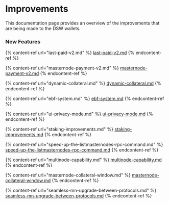 # Improvements

This documentation page provides an overview of the improvements that are being made to the DSW wallets.

### New Features

{% content-ref url="last-paid-v2.md" %}
[last-paid-v2.md](last-paid-v2.md)
{% endcontent-ref %}

{% content-ref url="masternode-payment-v2.md" %}
[masternode-payment-v2.md](masternode-payment-v2.md)
{% endcontent-ref %}

{% content-ref url="dynamic-collateral.md" %}
[dynamic-collateral.md](dynamic-collateral.md)
{% endcontent-ref %}

{% content-ref url="ebf-system.md" %}
[ebf-system.md](ebf-system.md)
{% endcontent-ref %}

{% content-ref url="ui-privacy-mode.md" %}
[ui-privacy-mode.md](ui-privacy-mode.md)
{% endcontent-ref %}

{% content-ref url="staking-improvements.md" %}
[staking-improvements.md](staking-improvements.md)
{% endcontent-ref %}

{% content-ref url="speed-up-the-listmasternodes-rpc-command.md" %}
[speed-up-the-listmasternodes-rpc-command.md](speed-up-the-listmasternodes-rpc-command.md)
{% endcontent-ref %}

{% content-ref url="multinode-capability.md" %}
[multinode-capability.md](multinode-capability.md)
{% endcontent-ref %}

{% content-ref url="masternode-collateral-window.md" %}
[masternode-collateral-window.md](masternode-collateral-window.md)
{% endcontent-ref %}

{% content-ref url="seamless-mn-upgrade-between-protocols.md" %}
[seamless-mn-upgrade-between-protocols.md](seamless-mn-upgrade-between-protocols.md)
{% endcontent-ref %}
